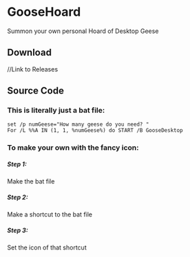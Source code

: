 # GooseHoard
Summon your own personal Hoard of Desktop Geese

## Download
//Link to Releases

## Source Code
### This is literally just a bat file:
```
set /p numGeese="How many geese do you need? "
For /L %%A IN (1, 1, %numGeese%) do START /B GooseDesktop
```
### To make your own with the fancy icon:
##### Step 1: 
Make the bat file
##### Step 2:
Make a shortcut to the bat file
##### Step 3:
Set the icon of that shortcut
